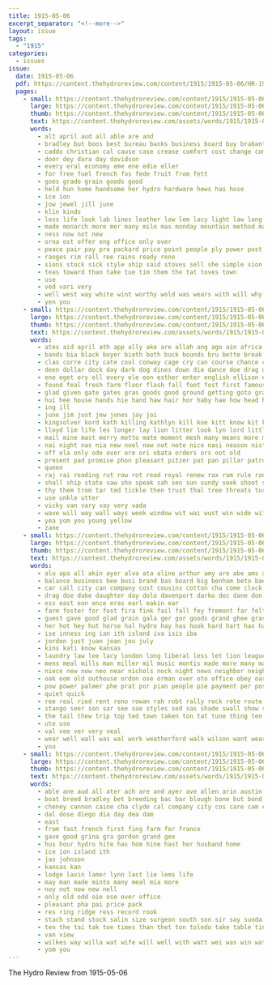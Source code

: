 ```yaml
---
title: 1915-05-06
excerpt_separator: "<!--more-->"
layout: issue
tags:
  - "1915"
categories:
  - issues
issue:
  date: 1915-05-06
  pdf: https://content.thehydroreview.com/content/1915/1915-05-06/HR-1915-05-06.pdf
  pages:
    - small: https://content.thehydroreview.com/content/1915/1915-05-06/small/HR-1915-05-06-01.jpg
      large: https://content.thehydroreview.com/content/1915/1915-05-06/large/HR-1915-05-06-01.jpg
      thumb: https://content.thehydroreview.com/content/1915/1915-05-06/thumbnails/HR-1915-05-06-01.jpg
      text: https://content.thehydroreview.com/assets/words/1915/1915-05-06/HR-1915-05-06-01.txt
      words:
        - alt april aud all able are and
        - bradley but boos best bureau banks business board buy brabant beets bik
        - caddo christian cal cause case crease comfort cost change come cha can city choice cream cook condit company
        - door dey dara day davidson
        - every eral economy eme ene edie eller
        - for free fuel french fos fede fruit from fett
        - goes grade grain goods good
        - held hun home handsome her hydro hardware hews has hose
        - ice ion
        - jow jewel jill june
        - klin kinds
        - less life look lab lines leather low lem lacy light law long let
        - made monarch more mer many milo mas monday mountain method may mill mene miss mogul market
        - ness now not new
        - orna ost offer ong office only over
        - peace pair pay pro packard price point people ply power post pool part plain palmer perfect
        - ranges rim rall ree rains ready reno
        - sions stock sick style ship said stoves sell she simple sion soles stand see suit standard school spring strate sun save stover show seco strong strain sunday summer soon
        - teas toward than take tue tim them the tat toves town
        - use
        - ved vari very
        - well west way white wint worthy wold was wears with will why wear went
        - yen you
    - small: https://content.thehydroreview.com/content/1915/1915-05-06/small/HR-1915-05-06-02.jpg
      large: https://content.thehydroreview.com/content/1915/1915-05-06/large/HR-1915-05-06-02.jpg
      thumb: https://content.thehydroreview.com/content/1915/1915-05-06/thumbnails/HR-1915-05-06-02.jpg
      text: https://content.thehydroreview.com/assets/words/1915/1915-05-06/HR-1915-05-06-02.txt
      words:
        - ates aid april ath app ally ake are allah ang ago ain africa annie arms aye arn and anna aud arp ahmed all arab ane audi
        - bands bia black boyer bieth both buck bounds bru bette break boon born ball bars bring band bie broad ber bin battle business back bro blank beard bones but bade basket been bruce bathe bead breath bast bend bis baby barres bound began
        - clas corre city cate cool conway cage cry can course chance cade come colon charles corbe class colonel cheer cedar came council coffee cour con clay care cat child cell commander caddo church cant camp
        - deen dollar dock day dark dog dines down die dance doe drag dot door daughters dell dang durga dangle daily drift death done
        - ene eget ery ell every ele eon esther enter english ellison ena ever
        - found feal fresh farm floor flash fall foot fost first famous flesh fell fore fund far faithful felton for foo front force faire fae fingers fay from fellow freedom fite free fire fathi fast fancher fan fry
        - glad given gate gates gras goods good ground getting goto grant gay german grace golden
        - hui hee house hands hie hand haw hair hor haby hae how head heart hays hance hey heaven high hed hour heard hes home herndon hare him had horn houck hares hold her honor happy hydro host hud has
        - ing ill
        - june jim just jew jones jay joi
        - kingsolver kord kath killing kathlyn kill koe kitt know kit kin kis keep
        - lloyd lim life les longer lay lion litter look lyn lord little lio loan len later lot lal lout lose loyal luck louis learn long liv limb learned lawter
        - mail mine mast merry motto mate moment mesh many means more master merit may morn mar made morning mood moth man men must mans mistak might med matter mis mount maker members
        - nai night nas nia new noel now not note nice nasi neason nist north
        - off ola only ode over ore ori obata orders ors oot old
        - present pad promise phon pleasant pitzer pat pan pillar patro peat pair proud place piha pas pass pean pet paper pins
        - queen
        - raj rai reading rut row rot read royal renew rax ram rule ran rise road reason ree reach rocky roed rate remark rest
        - shall ship state saw sho speak sah seo sun sundy seek shoot sermon sides surprise seven sien school saturday sat sie shoe sue sunday spark strength show stran search smile spain son smiling saban such schoo sowa still sit she said snow save swim sharp sick sprout silence stoop sain sports seas
        - thy them trom tar ted tickle then trust thal tree threats turn tongue ting the take tilt than tall ten tank too tope tie tea try times twist tas thane tee trainer thery toon tue
        - use unkle utter
        - vicky van vary vay very vada
        - wave will way wall ways week window wit wai wust win wide wife wallet world wear with work winning want word weakly war worth wat well was wise why water wild went while walker wilt walls write walt whistle weatherford weak white
        - yea yom you young yellow
        - zane
    - small: https://content.thehydroreview.com/content/1915/1915-05-06/small/HR-1915-05-06-03.jpg
      large: https://content.thehydroreview.com/content/1915/1915-05-06/large/HR-1915-05-06-03.jpg
      thumb: https://content.thehydroreview.com/content/1915/1915-05-06/thumbnails/HR-1915-05-06-03.jpg
      text: https://content.thehydroreview.com/assets/words/1915/1915-05-06/HR-1915-05-06-03.txt
      words:
        - alu apa all akin ayer alva ata aline arthur amy are abe ams august ane ake ast and ain ang aug agent ask aye ade
        - balance business bee busi brand bas board big benham beto bae ber been better beams buggy bon buy bates buick block back broadway bar buyers bank band bate best barness bio born but brother bethel baby boyer barber besa bremer berens bring bath both bach
        - car call city can company cost cousins cotton cha come clock church change caller crystal coke chance crea caddo cal class care cantey counsellor cash county cream collar chane cant coffey christian came cane candy cary clinton choice cake craig cottage cate cody
        - drag doe dake daughter day dolo davenport darko dec dane don daily delay double drop dene david depot done does
        - ess east eon ence eras earl eakin ear
        - farm foster for fost fira fink fail fall fey fremont far felton friends ford fast floor first from forts foe fountain friday found face fine former fain
        - guest gave good glad grain gala ger gor goods grand ghee grass given garden gates gregg gan gallon
        - her hot hey hut horse hal hydro hay has hook hard hart hax hahn home honor hans hair had half hardware hack holding henry hoard hinton hester haig house hae
        - ise inness ing ian ith island iva isis iba
        - jordon just juan joan jou july
        - kins kati know kansas
        - laundry law lee lacy london long liberal less let lion league lay loan last lawton ligh large laval lizzie
        - mens meal mills man miller mil music montis made more many may mail mary miss market minton most mer mine monday morning melva meier moth money milam
        - niece new now neo near nichols nock night news neighbor neighbors never nene nines nicholson nie nace not
        - oak oom old outhouse ordon ose orman over oto office obey oar ord overland off
        - pow power palmer phe prat por pian people pie payment per poss prayer paper plan pasion player pure pastor present pone part pap plant pares price pen pope pee pean pack pan pay pies piano piece
        - quiet quick
        - ree real ried rent reno rowan rah robt rally rock rote route roark running ray room renew rall ranch reading ross reach race road red rai robinson rattle roy
        - stango seer son sar see sae styles sed sas shade swall show such springs second sieg save sealy set sie shall square shepard sane swell say seed shoe sei sone sermon still sum soll setting sons stick said six straws shape shirts seeds sehr she soon sale seta sow saturday sister state sunday suit service saye shan stock subject snapp
        - the tail thew trip top ted town taken ton tat tune thing ten teh title then tenas take tei tou tae treat texas tho tell thi them test tom than train taylor tay tain thea thar turnage tailor thorpe tee tea talk
        - ute use
        - val vee ver very veal
        - wear well wall was wal work weatherford walk wilson want weare weeks warm wheat williams with word week watts world white weather while wie write worth water woods will wife
        - you
    - small: https://content.thehydroreview.com/content/1915/1915-05-06/small/HR-1915-05-06-04.jpg
      large: https://content.thehydroreview.com/content/1915/1915-05-06/large/HR-1915-05-06-04.jpg
      thumb: https://content.thehydroreview.com/content/1915/1915-05-06/thumbnails/HR-1915-05-06-04.jpg
      text: https://content.thehydroreview.com/assets/words/1915/1915-05-06/HR-1915-05-06-04.txt
      words:
        - able ane aud all ater ach are and ayer ave allen arin austin america aly
        - boat breed bradley bet breeding bac bar blough bone but bond bons bethel bah black bok bach best box been body bullock bile bly
        - cheney cannon caine cha clyde cal company city cos care cam chea came
        - dal dose diego dia day dea dam
        - east
        - from fast french first fing farm for france
        - gave good grina gra gordon grand gee
        - hus hour hydro hite has hom hine hast her husband home
        - ice ion island ith
        - jas johnson
        - kansas kan
        - lodge lavin lamer lynn last lie lems life
        - may man made minto many meal mia more
        - noy not now new nell
        - only old odd oie ose over office
        - pleasant pha pai price pack
        - res ring ridge ress record rook
        - stach stand stock salin size surgeon south son sir say sunda sar smith sui sis standard see star sie sad scott
        - ten the tai tak toe times than thet ton toledo take table tin
        - van view
        - wilkes way willa wat wife will well with watt wei was win waters wand week winners wit
        - yom you
---
```


The Hydro Review from 1915-05-06

<!--more-->

